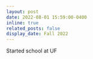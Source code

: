 ```yaml
---
layout: post
date: 2022-08-01 15:59:00-0400
inline: true
related_posts: false
display_date: Fall 2022
---
```

Started school at UF